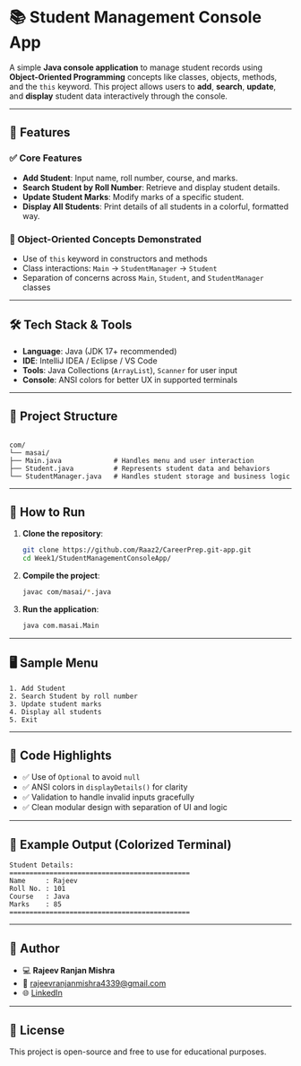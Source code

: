 # 📚 Student Management Console App

A simple **Java console application** to manage student records using **Object-Oriented Programming** concepts like classes, objects, methods, and the `this` keyword. This project allows users to **add**, **search**, **update**, and **display** student data interactively through the console.

---

## 🚀 Features

### ✅ Core Features
- **Add Student**: Input name, roll number, course, and marks.
- **Search Student by Roll Number**: Retrieve and display student details.
- **Update Student Marks**: Modify marks of a specific student.
- **Display All Students**: Print details of all students in a colorful, formatted way.

### 🧠 Object-Oriented Concepts Demonstrated
- Use of `this` keyword in constructors and methods
- Class interactions: `Main` → `StudentManager` → `Student`
- Separation of concerns across `Main`, `Student`, and `StudentManager` classes

---

## 🛠 Tech Stack & Tools
- **Language**: Java (JDK 17+ recommended)
- **IDE**: IntelliJ IDEA / Eclipse / VS Code
- **Tools**: Java Collections (`ArrayList`), `Scanner` for user input
- **Console**: ANSI colors for better UX in supported terminals

---

## 📁 Project Structure

```

com/
└── masai/
├── Main.java             # Handles menu and user interaction
├── Student.java          # Represents student data and behaviors
└── StudentManager.java   # Handles student storage and business logic

````

---

## 🧪 How to Run

1. **Clone the repository**:
   ```bash
   git clone https://github.com/Raaz2/CareerPrep.git-app.git
   cd Week1/StudentManagementConsoleApp/

2. **Compile the project**:

   ```bash
   javac com/masai/*.java
   ```

3. **Run the application**:

   ```bash
   java com.masai.Main
   ```

---

## 🖥 Sample Menu

```
1. Add Student
2. Search Student by roll number
3. Update student marks
4. Display all students
5. Exit
```

---

## 🌟 Code Highlights

* ✅ Use of `Optional` to avoid `null`
* ✅ ANSI colors in `displayDetails()` for clarity
* ✅ Validation to handle invalid inputs gracefully
* ✅ Clean modular design with separation of UI and logic

---

## 📌 Example Output (Colorized Terminal)

```
Student Details:
=============================================
Name     : Rajeev
Roll No. : 101
Course   : Java
Marks    : 85
=============================================
```

---

## 🙌 Author

* 💻 **Rajeev Ranjan Mishra**
* 📧 [rajeevranjanmishra4339@gmail.com](mailto:rajeevranjanmishra4339@gmail.com)
* 🌐 [LinkedIn](https://www.linkedin.com/in/rajeev-ranjan-mishra/)

---

## 📜 License

This project is open-source and free to use for educational purposes.

